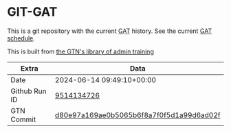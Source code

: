 # GIT-GAT

This is a git repository with the current <abbr title="Galaxy Admin Training">GAT</abbr> history. See the current [GAT schedule](https://gxy.io/gat).

This is built from [the GTN's library of admin training](https://training.galaxyproject.org/training-material/topics/admin/)

Extra | Data
--- | ---
Date | 2024-06-14 09:49:10+00:00
Github Run ID | [9514134726](https://github.com/galaxyproject/training-material/actions/runs/9514134726)
GTN Commit | [d80e97a169ae0b5065b6f8a7f0f5d1a99d6ad02f](https://github.com/galaxyproject/training-material/tree/d80e97a169ae0b5065b6f8a7f0f5d1a99d6ad02f)
